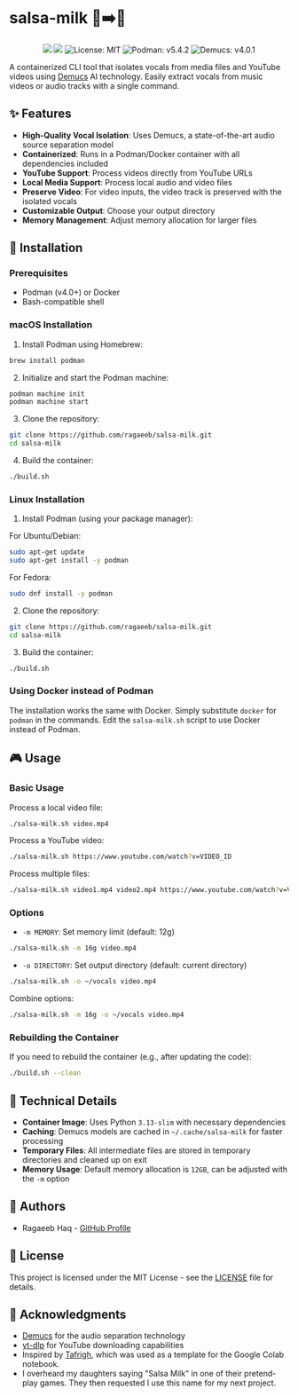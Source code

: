 # salsa-milk 🎵➡️🎤

<div align="center">
  <img src="https://wakatime.com/badge/user/a0b906ce-b8e7-4463-8bce-383238df6d4b/project/34209350-45ec-493e-bf98-27ecff0b4caa.svg" />
  <a href="https://colab.research.google.com/github/ragaeeb/salsa-milk/blob/main/salsa-milk.ipynb" target="_blank"><img src="https://colab.research.google.com/assets/colab-badge.svg" /></a>
  <img src="https://img.shields.io/badge/license-MIT-blue.svg" alt="License: MIT" />
  <img src="https://img.shields.io/badge/podman-v5.4.2-purple.svg" alt="Podman: v5.4.2" />
  <img src="https://img.shields.io/badge/demucs-v4.0.1-orange.svg" alt="Demucs: v4.0.1" />
</div>

A containerized CLI tool that isolates vocals from media files and YouTube videos using [Demucs](https://github.com/facebookresearch/demucs) AI technology. Easily extract vocals from music videos or audio tracks with a single command.

## ✨ Features

- **High-Quality Vocal Isolation**: Uses Demucs, a state-of-the-art audio source separation model
- **Containerized**: Runs in a Podman/Docker container with all dependencies included
- **YouTube Support**: Process videos directly from YouTube URLs
- **Local Media Support**: Process local audio and video files
- **Preserve Video**: For video inputs, the video track is preserved with the isolated vocals
- **Customizable Output**: Choose your output directory
- **Memory Management**: Adjust memory allocation for larger files

## 🚀 Installation

### Prerequisites

- Podman (v4.0+) or Docker
- Bash-compatible shell

### macOS Installation

1. Install Podman using Homebrew:

```bash
brew install podman
```

2. Initialize and start the Podman machine:

```bash
podman machine init
podman machine start
```

3. Clone the repository:

```bash
git clone https://github.com/ragaeeb/salsa-milk.git
cd salsa-milk
```

4. Build the container:

```bash
./build.sh
```

### Linux Installation

1. Install Podman (using your package manager):

For Ubuntu/Debian:
```bash
sudo apt-get update
sudo apt-get install -y podman
```

For Fedora:
```bash
sudo dnf install -y podman
```

2. Clone the repository:

```bash
git clone https://github.com/ragaeeb/salsa-milk.git
cd salsa-milk
```

3. Build the container:

```bash
./build.sh
```

### Using Docker instead of Podman

The installation works the same with Docker. Simply substitute `docker` for `podman` in the commands. Edit the `salsa-milk.sh` script to use Docker instead of Podman.

## 🎮 Usage

### Basic Usage

Process a local video file:
```bash
./salsa-milk.sh video.mp4
```

Process a YouTube video:
```bash
./salsa-milk.sh https://www.youtube.com/watch?v=VIDEO_ID
```

Process multiple files:
```bash
./salsa-milk.sh video1.mp4 video2.mp4 https://www.youtube.com/watch?v=VIDEO_ID
```

### Options

- `-m MEMORY`: Set memory limit (default: 12g)
```bash
./salsa-milk.sh -m 16g video.mp4
```

- `-o DIRECTORY`: Set output directory (default: current directory)
```bash
./salsa-milk.sh -o ~/vocals video.mp4
```

Combine options:
```bash
./salsa-milk.sh -m 16g -o ~/vocals video.mp4
```

### Rebuilding the Container

If you need to rebuild the container (e.g., after updating the code):
```bash
./build.sh --clean
```

## 🔧 Technical Details

- **Container Image**: Uses Python `3.13-slim` with necessary dependencies
- **Caching**: Demucs models are cached in `~/.cache/salsa-milk` for faster processing
- **Temporary Files**: All intermediate files are stored in temporary directories and cleaned up on exit
- **Memory Usage**: Default memory allocation is `12GB`, can be adjusted with the `-m` option

## 👥 Authors

- Ragaeeb Haq - [GitHub Profile](https://github.com/ragaeeb)

## 📜 License

This project is licensed under the MIT License - see the [LICENSE](LICENSE) file for details.

## 🙏 Acknowledgments

- [Demucs](https://github.com/facebookresearch/demucs) for the audio separation technology
- [yt-dlp](https://github.com/yt-dlp/yt-dlp) for YouTube downloading capabilities
- Inspired by [Tafrigh](https://github.com/ieasybooks/tafrigh), which was used as a template for the Google Colab notebook.
- I overheard my daughters saying "Salsa Milk" in one of their pretend-play games. They then requested I use this name for my next project.
